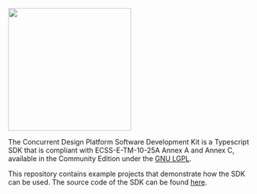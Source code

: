 <img src="https://github.com/RHEAGROUP/CDP4-SDK-Community-Edition/raw/master/CDP-Community-Edition.png" width="250">

The Concurrent Design Platform Software Development Kit is a Typescript SDK that is compliant with ECSS-E-TM-10-25A Annex A and Annex C, available in the Community Edition under the [GNU LGPL](https://www.gnu.org/licenses/lgpl-3.0.en.html).

This repository contains example projects that demonstrate how the SDK can be used.
The source code of the SDK can be found [here](https://github.com/RHEAGROUP/CDP4-SDKTs-Community-Edition).
